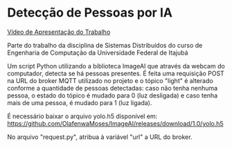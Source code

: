 # Detecção de Pessoas por IA

[Vídeo de Apresentação do Trabalho](https://youtu.be/OqSZh1aJNVk)

Parte do trabalho da disciplina de Sistemas Distribuídos do curso de Engenharia de Computação da Universidade Federal de Itajubá

Um script Python utilizando a biblioteca ImageAI que através da webcam do computador, detecta se há pessoas presentes. É feita uma requisição POST na URL do broker MQTT utilizado no projeto e o tópico "light" é alterado conforme a quantidade de pessoas detectadas: caso não tenha nenhuma pessoa, o estado do tópico é mudado para 0 (luz desligada) e caso tenha mais de uma pessoa, é mudado para 1 (luz ligada).

É necessário baixar o arquivo yolo.h5 disponível em: https://github.com/OlafenwaMoses/ImageAI/releases/download/1.0/yolo.h5

No arquivo "request.py", atribua à variável "url" a URL do broker.
